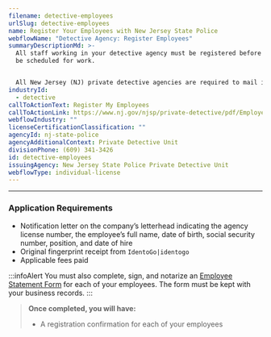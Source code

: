 ```yaml
---
filename: detective-employees
urlSlug: detective-employees
name: Register Your Employees with New Jersey State Police
webflowName: "Detective Agency: Register Employees"
summaryDescriptionMd: >-
  All staff working in your detective agency must be registered before they can
  be scheduled for work.


  All New Jersey (NJ) private detective agencies are required to mail in employee registrations to the NJ State Police Private Detective Unit within 48 hours of fingerprinting new employees.
industryId:
  - detective
callToActionText: Register My Employees
callToActionLink: https://www.nj.gov/njsp/private-detective/pdf/Employee_Registration_Instructions.pdf
webflowIndustry: ""
licenseCertificationClassification: ""
agencyId: nj-state-police
agencyAdditionalContext: Private Detective Unit
divisionPhone: (609) 341-3426
id: detective-employees
issuingAgency: New Jersey State Police Private Detective Unit
webflowType: individual-license
---
```


---

### Application Requirements

- Notification letter on the company’s letterhead indicating the agency license number, the employee’s full name, date of birth, social security number, position, and date of hire
- Original fingerprint receipt from `IdentoGo|identogo`
- Applicable fees paid

:::infoAlert
You must also complete, sign, and notarize an [Employee Statement Form](https://www.nj.gov/njsp/private-detective/pdf/pd-agency-statement.pdf) for each of your employees. The form must be kept with your business records.
:::

> **Once completed, you will have:**
>
> - A registration confirmation for each of your employees
